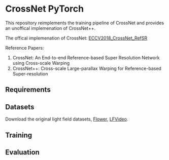 # CrossNet PyTorch

This repository reimplements the training pipeline of CrossNet and provides an unoffical implemenation of CrossNet++.

The offical implemenation of CrossNet: [ECCV2018_CrossNet_RefSR](https://github.com/htzheng/ECCV2018_CrossNet_RefSR)

Reference Papers:

1. CrossNet: An End-to-end Reference-based Super Resolution Network using Cross-scale Warping
2. CrossNet++: Cross-scale Large-parallax Warping for Reference-based Super-resolution

## Requirements


## Datasets

Download the original light field datasets, [Flower](https://github.com/pratulsrinivasan/Local_Light_Field_Synthesis), [LFVideo](https://cseweb.ucsd.edu//~viscomp/projects/LF/papers/SIG17/lfv/).


## Training


## Evaluation



